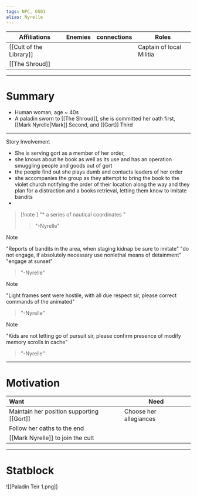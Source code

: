 ```yaml
---
tags: NPC, OS01
alias: Nyrelle
---
```


| Affiliations            | Enemies | connections | Roles                    |
| ----------------------- | ------- | ----------- | ------------------------ |
| [[Cult of the Library]] |         |             | Captain of local Militia |
| [[The Shroud]]                        |         |             |                          |

---
 # Summary
- Human woman, age ~ 40s
-  A paladin sworn to [[The Shroud]], she is committed her oath first, [[Mark Nyrelle|Mark]] Second, and [[Gort]] Third


---
 Story Involvement
 - She is serving gort as a member of her order, 
 - she knows about he book as well as its use and has an operation smuggling people and goods out of gort 
 - the people find out she plays dumb and contacts leaders of her order
 - she accompanies the group as they attempt to bring the book to the violet church notifying the order of their location along the way and they plan for a distraction and a books retrieval, letting them know to imitate bandits 
 - 
>[!note ]
>"* a series of nautical coordinates "
>>"-Nyrelle"

 >[!note] 
 >"Reports of bandits in the area, when staging kidnap be sure to imitate"
 >"do not engage, if absolutely necessary use nonlethal means of detainment"
 >"engage at sunset"
 >>"-Nyrelle"
 
  >[!note] 
 >"Light frames sent were hostile, with all due respect sir, please correct commands of the animated"
 >>"-Nyrelle"

  >[!note] 
 >"Kids are not letting go of pursuit sir, please confirm presence of modify memory scrolls in cache"
 >>"-Nyrelle"
 
 
 

---
 # Motivation

 | Want                                     | Need                  |
 |:---------------------------------------- | --------------------- |
 | Maintain her position supporting [[Gort]] | Choose her allegiances |
 | Follow her oaths to the end      |                       |
 | [[Mark Nyrelle]] to join the cult      |                       |

---
 # Statblock
![[Paladin Teir 1.png]]